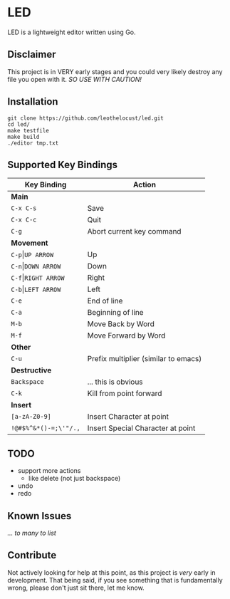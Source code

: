 # LED
LED is a lightweight editor written using Go.

## Disclaimer
This project is in VERY early stages and you could very likely destroy any file you open with it. _SO USE WITH CAUTION!_

## Installation
    git clone https://github.com/leothelocust/led.git
    cd led/
    make testfile
    make build
    ./editor tmp.txt

## Supported Key Bindings

|Key Binding|Action|
|---|---|
| **Main** | |
|`C-x C-s` | Save |
|`C-x C-c` | Quit |
|`C-g` | Abort current key command |
| **Movement** | |
|`C-p`\|`UP ARROW` | Up |
|`C-n`\|`DOWN ARROW` | Down |
|`C-f`\|`RIGHT ARROW` | Right |
|`C-b`\|`LEFT ARROW` | Left |
|`C-e` | End of line |
|`C-a` | Beginning of line |
|`M-b` | Move Back by Word |
|`M-f` | Move Forward by Word |
| **Other** | |
|`C-u` | Prefix multiplier (similar to emacs) |
| **Destructive** | |
|`Backspace`| ... this is obvious |
|`C-k`| Kill from point forward |
| **Insert** | |
|`[a-zA-Z0-9]`| Insert Character at point |
|`!@#$%^&*()-=;\'"/.,`| Insert Special Character at point |



## TODO
* support more actions
  * like delete (not just backspace)
* undo
* redo

## Known Issues
_... to many to list_

## Contribute
Not actively looking for help at this point, as this project is _very_ early in development.  That being said, if you see something that is fundamentally wrong, please don't just sit there, let me know.
